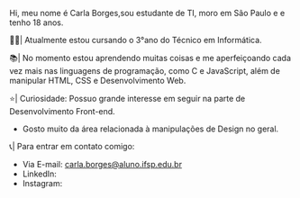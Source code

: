 Hi, meu nome é Carla Borges,sou estudante de TI, moro em São Paulo e e tenho 18 anos.

👩‍💻| Atualmente estou cursando o 3°ano do Técnico em Informática.

📚| No momento estou aprendendo muitas coisas e me aperfeiçoando cada vez mais nas linguagens de programação, como C e JavaScript, além de manipular HTML, CSS e Desenvolvimento Web.

⭐| Curiosidade: Possuo grande interesse em seguir na parte de Desenvolvimento Front-end.
- Gosto muito da área relacionada à manipulações de Design no geral.

📞| Para entrar em contato comigo: 
- Via E-mail: carla.borges@aluno.ifsp.edu.br
- LinkedIn: 
- Instagram: 
